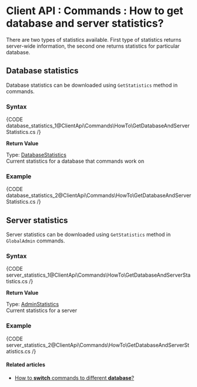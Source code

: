 # Client API : Commands : How to get database and server statistics?

There are two types of statistics available. First type of statistics returns server-wide information, the second one returns statistics for particular database.

## Database statistics

Database statistics can be downloaded using `GetStatistics` method in commands.

### Syntax

{CODE database_statistics_1@ClientApi\Commands\HowTo\GetDatabaseAndServerStatistics.cs /}

**Return Value**

Type: [DatabaseStatistics]()   
Current statistics for a database that commands work on

### Example

{CODE database_statistics_2@ClientApi\Commands\HowTo\GetDatabaseAndServerStatistics.cs /}

## Server statistics

Server statistics can be downloaded using `GetStatistics` method in `GlobalAdmin` commands.

### Syntax

{CODE server_statistics_1@ClientApi\Commands\HowTo\GetDatabaseAndServerStatistics.cs /}

**Return Value**

Type: [AdminStatistics]()   
Current statistics for a server

### Example

{CODE server_statistics_2@ClientApi\Commands\HowTo\GetDatabaseAndServerStatistics.cs /}

#### Related articles

- [How to **switch** commands to different **database**?](../../../client-api/commands/how-to/switch-commands-to-a-different-database)   
